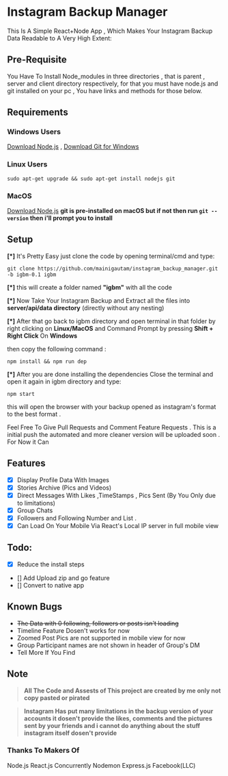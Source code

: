 # Instagram Backup Manager
This Is A Simple React+Node App , Which Makes Your Instagram Backup Data Readable to A Very High Extent:

## Pre-Requisite
You Have To Install Node_modules in three directories , 
that is parent , server and client directory respectively,
for that you must have node.js and git installed on your pc , 
You have links and methods for those below.

## Requirements

### Windows Users
[Download Node.js](https://nodejs.org/en/download/) ,
[Download Git for Windows](https://git-scm.com/download/win)

### Linux Users 
`sudo apt-get upgrade && sudo apt-get install nodejs git`

### MacOS 
[Download Node.js](https://nodejs.org/en/download/)
**git is pre-installed on macOS but if not then run `git --version` then i'll prompt you to install**


## Setup 
**[*]** It's Pretty Easy just clone the code by opening terminal/cmd and type:

 `git clone https://github.com/mainigautam/instagram_backup_manager.git -b igbm-0.1 igbm`

**[*]** this will create a folder named **"igbm"** with all the code 

**[*]** Now Take Your Instagram Backup and Extract all the files into **server/api/data directory** (directly without any nesting)

**[*]** After that go back to igbm directory and open terminal in that folder by right clicking on **Linux/MacOS** and 
Command Prompt by pressing **Shift + Right Click** On **Windows** 

then copy the following command :

`npm install && npm run dep`
 
 **[*]** After you are done installing the dependencies Close the terminal and open it again in igbm directory and type:
 
 `npm start`
 
 this will open the browser with your backup opened as instagram's format to the best format .
 
 Feel Free To Give Pull Requests and Comment Feature Requests . This is a initial push the automated and more cleaner version will be uploaded soon . For Now 
 it  Can 
 
 ## Features
- [X] Display Profile Data With Images
- [X] Stories Archive (Pics and Videos)
- [X] Direct Messages With Likes ,TimeStamps , Pics Sent (By You Only due to limitations)
- [X] Group Chats 
- [X] Followers and Following Number and List .
- [X] Can Load On Your Mobile Via React's Local IP server in full mobile view 

## Todo:
- [x] Reduce the install steps
- [] Add Upload zip and go feature
- [] Convert to native app 

## Known Bugs
- ~~The Data with 0 following, followers or posts isn't loading~~
- Timeline Feature Dosen't works for now
- Zoomed Post Pics are not supported in mobile view for now 
- Group Participant names are not shown in header of Group's DM
- Tell More If You Find 

## Note
> **All The Code and Assests of This project are created by me only not copy pasted or pirated**

> **Instagram Has put many limitations in the backup version of your accounts it dosen't provide the likes, comments and the pictures sent by your friends 
 and i cannot do anything about the stuff instagram itself dosen't provide** 
 
 ### Thanks To Makers Of
 Node.js React.js Concurrently Nodemon Express.js Facebook(LLC)
 
